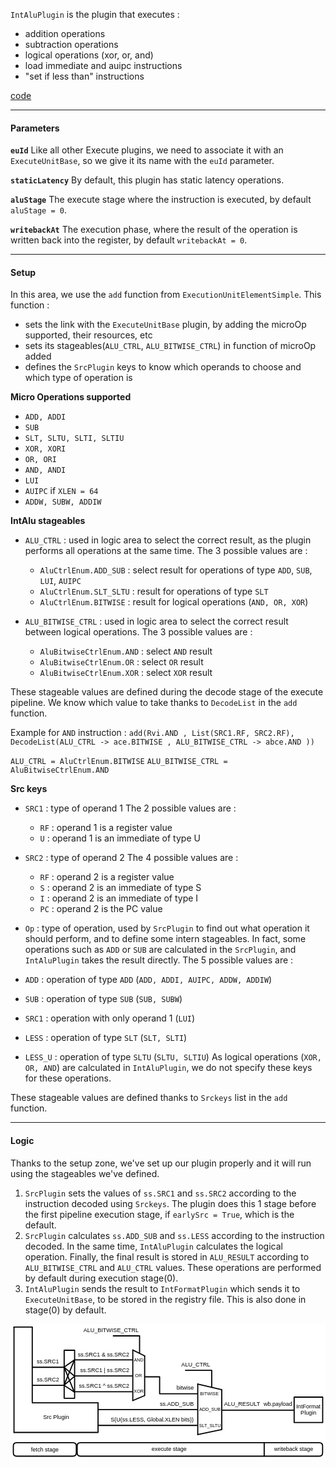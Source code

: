 `IntAluPlugin` is the plugin that executes :
- addition operations
- subtraction operations
- logical operations (xor, or, and)
- load immediate and auipc instructions
- "set if less than" instructions

[code](https://github.com/SpinalHDL/NaxRiscv/blob/main/src/main/scala/naxriscv/execute/IntAluPlugin.scala)

___

#### Parameters

**`euId`**
Like all other Execute plugins, we need to associate it with an `ExecuteUnitBase`, so we give it its name with the `euId` parameter.

**`staticLatency`**
By default, this plugin has static latency operations.

**`aluStage`**
The execute stage where the instruction is executed, by default `aluStage = 0`.

**`writebackAt`**
The execution phase, where the result of the operation is written back into the register, by default `writebackAt = 0`.

___

#### Setup

In this area, we use the `add` function from `ExecutionUnitElementSimple`.
This function : 
- sets the link with the `ExecuteUnitBase` plugin, by adding the microOp supported, their resources, etc
- sets its stageables(`ALU_CTRL`, `ALU_BITWISE_CTRL`) in function of microOp added
- defines the `SrcPlugin` keys to know which operands to choose and which type of operation is

**Micro Operations supported**
- `ADD, ADDI`
- `SUB`
- `SLT, SLTU, SLTI, SLTIU`
- `XOR, XORI`
- `OR, ORI`
- `AND, ANDI`
- `LUI`
- `AUIPC`
if `XLEN = 64`
- `ADDW, SUBW, ADDIW`

**IntAlu stageables**

- `ALU_CTRL` : used in logic area to select the correct result, as the plugin performs all operations at the same time.
	The 3 possible values are :
	- `AluCtrlEnum.ADD_SUB` : select result for operations of type `ADD`, `SUB`, `LUI`, `AUIPC`
	- `AluCtrlEnum.SLT_SLTU` : result for operations of type `SLT`
	- `AluCtrlEnum.BITWISE` : result for logical operations (`AND, OR, XOR`)

- `ALU_BITWISE_CTRL` : used in logic area to select the correct result between logical operations.
	The 3 possible values are :
	- `AluBitwiseCtrlEnum.AND` : select `AND` result
	- `AluBitwiseCtrlEnum.OR` : select `OR` result
	- `AluBitwiseCtrlEnum.XOR` : select `XOR` result

These stageable values are defined during the decode stage of the execute pipeline. We know which value to take thanks to `DecodeList` in the `add` function.

Example for `AND` instruction :
`add(Rvi.AND , List(SRC1.RF, SRC2.RF), DecodeList(ALU_CTRL -> ace.BITWISE , ALU_BITWISE_CTRL -> abce.AND ))`

`ALU_CTRL = AluCtrlEnum.BITWISE` 
`ALU_BITWISE_CTRL = AluBitwiseCtrlEnum.AND`

**Src keys**

- `SRC1` : type of operand 1
	The 2 possible values are :
	- `RF` : operand 1 is a register value
	- `U` : operand 1 is an immediate of type U

- `SRC2` : type of operand 2
	The 4 possible values are :
	- `RF` : operand 2 is a register value
	- `S` : operand 2 is an immediate of type S
	- `I` : operand 2 is an immediate of type I
	- `PC` : operand 2 is the PC value

- `Op` : type of operation, used by `SrcPlugin` to find out what operation it should perform, and to define some intern stageables.
In fact, some operations such as `ADD` or `SUB` are calculated in the `SrcPlugin`, and `IntAluPlugin` takes the result directly.
The 5 possible values are :
- `ADD` : operation of type `ADD` (`ADD, ADDI, AUIPC, ADDW, ADDIW`)
- `SUB` : operation of type `SUB` (`SUB, SUBW`)
- `SRC1` : operation with only operand 1 (`LUI`)
- `LESS` : operation of type `SLT` (`SLT, SLTI`)
- `LESS_U` : operation of type `SLTU` (`SLTU, SLTIU`)
As logical operations (`XOR, OR, AND`) are calculated in `IntAluPlugin`, we do not specify these keys for these operations.

These stageable values are defined thanks to `Srckeys` list in the `add` function.

___

#### Logic

Thanks to the setup zone, we've set up our plugin properly and it will run using the stageables we've defined.

1. `SrcPlugin` sets the values of `ss.SRC1` and `ss.SRC2` according to the instruction decoded using `Srckeys`. The plugin does this 1 stage before the first pipeline execution stage, if `earlySrc = True`, which is the default.
2. `SrcPlugin` calculates `ss.ADD_SUB` and `ss.LESS` according to the instruction decoded. In the same time, `IntAluPlugin` calculates the logical operation. Finally, the final result is stored in `ALU_RESULT` according to `ALU_BITWISE_CTRL` and `ALU_CTRL` values. These operations are performed by default during execution stage(0).
3. `IntAluPlugin` sends the result to `IntFormatPlugin` which sends it to `ExecuteUnitBase`, to be stored in the registry file. This is also done in stage(0) by default.

<svg version="1.1" xmlns="http://www.w3.org/2000/svg" viewBox="0 0 1115.3130136358536 478" width="1115.3130136358536" height="478">
  <!-- svg-source:excalidraw -->
  
  <defs>
    <style class="style-fonts">
      @font-face {
        font-family: "Virgil";
        src: url("https://excalidraw.com/Virgil.woff2");
      }
      @font-face {
        font-family: "Cascadia";
        src: url("https://excalidraw.com/Cascadia.woff2");
      }
    </style>
  </defs>
  <rect x="0" y="0" width="1115.3130136358536" height="478" fill="#ffffff"></rect><g stroke-linecap="round"><g transform="translate(433 92) rotate(0 0 89.5)"><path d="M0 0 C0 53.51, 0 107.03, 0 179 M0 0 C0 71.44, 0 142.88, 0 179" stroke="#000000" stroke-width="4" fill="none"></path></g></g><mask></mask><g stroke-linecap="round"><g transform="translate(475 113) rotate(0 0 70)"><path d="M0 0 C0 52.28, 0 104.56, 0 140 M0 0 C0 50.57, 0 101.14, 0 140" stroke="#000000" stroke-width="4" fill="none"></path></g></g><mask></mask><g stroke-linecap="round"><g transform="translate(433 92) rotate(0 21 10.5)"><path d="M0 0 C10.15 5.08, 20.3 10.15, 42 21 M0 0 C15.8 7.9, 31.6 15.8, 42 21" stroke="#000000" stroke-width="4" fill="none"></path></g></g><mask></mask><g stroke-linecap="round"><g transform="translate(433 271) rotate(0 20.5 -8.5)"><path d="M0 0 C15.63 -6.48, 31.26 -12.96, 41 -17 M0 0 C12.01 -4.98, 24.02 -9.96, 41 -17" stroke="#000000" stroke-width="4" fill="none"></path></g></g><mask></mask><g stroke-linecap="round"><g transform="translate(663 212.5) rotate(0 0 89.5)"><path d="M0 0 C0 49.27, 0 98.54, 0 179 M0 0 C0 67.59, 0 135.18, 0 179" stroke="#000000" stroke-width="4" fill="none"></path></g></g><mask></mask><g stroke-linecap="round"><g transform="translate(748 233.5) rotate(0 0 70)"><path d="M0 0 C0 40.91, 0 81.81, 0 140 M0 0 C0 52.14, 0 104.28, 0 140" stroke="#000000" stroke-width="4" fill="none"></path></g></g><mask></mask><g stroke-linecap="round"><g transform="translate(663 212.5) rotate(0 42.5 10)"><path d="M0 0 C22.38 5.27, 44.76 10.53, 85 20 M0 0 C25.48 5.99, 50.95 11.99, 85 20" stroke="#000000" stroke-width="4" fill="none"></path></g></g><mask></mask><g stroke-linecap="round"><g transform="translate(663 391.5) rotate(0 42.5 -9)"><path d="M0 0 C27.28 -5.78, 54.55 -11.55, 85 -18 M0 0 C28.56 -6.05, 57.12 -12.1, 85 -18" stroke="#000000" stroke-width="4" fill="none"></path></g></g><mask></mask><g stroke-linecap="round"><g transform="translate(430 184) rotate(0 -100.5 0)"><path d="M0 0 C-63.29 0, -126.57 0, -201 0 M0 0 C-78.69 0, -157.38 0, -201 0" stroke="#000000" stroke-width="4" fill="none"></path></g></g><mask></mask><g stroke-linecap="round"><g transform="translate(430 127) rotate(0 -100.5 0)"><path d="M0 0 C-47.14 0, -94.29 0, -201 0 M0 0 C-79.02 0, -158.04 0, -201 0" stroke="#000000" stroke-width="4" fill="none"></path></g></g><mask></mask><g stroke-linecap="round"><g transform="translate(430 240) rotate(0 -100.5 0)"><path d="M0 0 C-72.46 0, -144.92 0, -201 0 M0 0 C-69.8 0, -139.6 0, -201 0" stroke="#000000" stroke-width="4" fill="none"></path></g></g><mask></mask><g stroke-linecap="round"><g transform="translate(364 42) rotate(0 46.5 30)"><path d="M0 0 C36.14 0, 72.28 0, 93 0 M0 0 C33.25 0, 66.49 0, 93 0 M93 0 C93 18.74, 93 37.47, 93 60 M93 0 C93 13.7, 93 27.4, 93 60" stroke="#000000" stroke-width="4" fill="none"></path></g></g><mask></mask><g stroke-linecap="round"><g transform="translate(662 247) rotate(0 -92.5 -30)"><path d="M0 0 C-46.49 0, -92.98 0, -134 0 M0 0 C-35.87 0, -71.73 0, -134 0 M-134 0 C-134 -22.38, -134 -44.76, -134 -60 M-134 0 C-134 -22.77, -134 -45.54, -134 -60 M-134 -60 C-144.89 -60, -155.78 -60, -185 -60 M-134 -60 C-150.46 -60, -166.92 -60, -185 -60" stroke="#000000" stroke-width="4" fill="none"></path></g></g><mask></mask><g stroke-linecap="round"><g transform="translate(619.5 164) rotate(0 46.5 30)"><path d="M0 0 C19.28 0, 38.56 0, 93 0 M0 0 C21.2 0, 42.4 0, 93 0 M93 0 C93 23.63, 93 47.26, 93 60 M93 0 C93 23.12, 93 46.25, 93 60" stroke="#000000" stroke-width="4" fill="none"></path></g></g><mask></mask><g transform="translate(238 96) rotate(0 91.5 11.5)"><text x="91.5" y="18" font-family="Helvetica, Segoe UI Emoji" font-size="20px" fill="#000000" text-anchor="middle" style="white-space: pre;" direction="ltr">ss.SRC1 &amp; ss.SRC2</text></g><g transform="translate(246 152.5) rotate(0 87.5 11.5)"><text x="87.5" y="18" font-family="Helvetica, Segoe UI Emoji" font-size="20px" fill="#000000" text-anchor="middle" style="white-space: pre;" direction="ltr">ss.SRC1 | ss.SRC2</text></g><g transform="translate(242 208.5) rotate(0 89.5 11.5)"><text x="89.5" y="18" font-family="Helvetica, Segoe UI Emoji" font-size="20px" fill="#000000" text-anchor="middle" style="white-space: pre;" direction="ltr">ss.SRC1 ^ ss.SRC2</text></g><g transform="translate(257.5 10) rotate(0 98.5 11.5)"><text x="98.5" y="18" font-family="Helvetica, Segoe UI Emoji" font-size="20px" fill="#000000" text-anchor="middle" style="white-space: pre;" direction="ltr">ALU_BITWISE_CTRL</text></g><g transform="translate(436.5 118.5) rotate(0 17.5 9)"><text x="17.5" y="14" font-family="Helvetica, Segoe UI Emoji" font-size="16px" fill="#000000" text-anchor="middle" style="white-space: pre;" direction="ltr">AND</text></g><g transform="translate(440.5 173) rotate(0 12.5 9)"><text x="12.5" y="14" font-family="Helvetica, Segoe UI Emoji" font-size="16px" fill="#000000" text-anchor="middle" style="white-space: pre;" direction="ltr">OR</text></g><g transform="translate(436 230) rotate(0 18 9)"><text x="18" y="14" font-family="Helvetica, Segoe UI Emoji" font-size="16px" fill="#000000" text-anchor="middle" style="white-space: pre;" direction="ltr">XOR</text></g><g transform="translate(587.5 214.5) rotate(0 31 11.5)"><text x="31" y="18" font-family="Helvetica, Segoe UI Emoji" font-size="20px" fill="#000000" text-anchor="middle" style="white-space: pre;" direction="ltr">bitwise</text></g><g stroke-linecap="round"><g transform="translate(660 303) rotate(0 -174.5 0)"><path d="M0 0 C-101.24 0, -202.48 0, -349 0 M0 0 C-97.47 0, -194.93 0, -349 0" stroke="#000000" stroke-width="4" fill="none"></path></g></g><mask></mask><g stroke-linecap="round"><g transform="translate(660 359) rotate(0 -175 0)"><path d="M0 0 C-83.95 0, -167.91 0, -350 0 M0 0 C-76.54 0, -153.08 0, -350 0" stroke="#000000" stroke-width="4" fill="none"></path></g></g><mask></mask><g transform="translate(353.5 328) rotate(0 148 11.5)"><text x="148" y="18" font-family="Helvetica, Segoe UI Emoji" font-size="20px" fill="#000000" text-anchor="middle" style="white-space: pre;" direction="ltr">S(U(ss.LESS, Global.XLEN bits))</text></g><g transform="translate(528.5 273) rotate(0 60.5 11.5)"><text x="60.5" y="18" font-family="Helvetica, Segoe UI Emoji" font-size="20px" fill="#000000" text-anchor="middle" style="white-space: pre;" direction="ltr">ss.ADD_SUB</text></g><g transform="translate(670.5 237.5) rotate(0 33.5 9)"><text x="33.5" y="14" font-family="Helvetica, Segoe UI Emoji" font-size="16px" fill="#000000" text-anchor="middle" style="white-space: pre;" direction="ltr">BITWISE</text></g><g transform="translate(667 351) rotate(0 39 9)"><text x="39" y="14" font-family="Helvetica, Segoe UI Emoji" font-size="16px" fill="#000000" text-anchor="middle" style="white-space: pre;" direction="ltr">SLT_SLTU</text></g><g transform="translate(667.5 294) rotate(0 38.5 9)"><text x="38.5" y="14" font-family="Helvetica, Segoe UI Emoji" font-size="16px" fill="#000000" text-anchor="middle" style="white-space: pre;" direction="ltr">ADD_SUB</text></g><g transform="translate(604.5 132.5) rotate(0 51.5 11.5)"><text x="51.5" y="18" font-family="Helvetica, Segoe UI Emoji" font-size="20px" fill="#000000" text-anchor="middle" style="white-space: pre;" direction="ltr">ALU_CTRL</text></g><g transform="translate(755.8959111569475 272.02081776861047) rotate(0 64 11.5)"><text x="64" y="18" font-family="Helvetica, Segoe UI Emoji" font-size="20px" fill="#000000" text-anchor="middle" style="white-space: pre;" direction="ltr">ALU_RESULT</text></g><g stroke-linecap="round"><g transform="translate(750 305) rotate(0 126.42694077978103 0)"><path d="M0 0 C80.19 0, 160.37 0, 252.85 0 M0 0 C60.12 0, 120.24 0, 252.85 0" stroke="#000000" stroke-width="4" fill="none"></path></g></g><mask></mask><g transform="translate(895.666915702232 272.02081776861047) rotate(0 51 11.5)"><text x="51" y="18" font-family="Helvetica, Segoe UI Emoji" font-size="20px" fill="#000000" text-anchor="middle" style="white-space: pre;" direction="ltr">wb.payload</text></g><g stroke-linecap="round" transform="translate(1004.3130136358536 258.9791822313896) rotate(0 50.5 45)"><path d="M0 0 C22.57 0, 45.14 0, 101 0 M0 0 C31.97 0, 63.94 0, 101 0 M101 0 C101 34.95, 101 69.9, 101 90 M101 0 C101 20.58, 101 41.16, 101 90 M101 90 C65.19 90, 29.39 90, 0 90 M101 90 C67.97 90, 34.94 90, 0 90 M0 90 C0 68.72, 0 47.43, 0 0 M0 90 C0 65.6, 0 41.2, 0 0" stroke="#000000" stroke-width="4" fill="none"></path></g><g transform="translate(1011.3130136358536 280.9791822313896) rotate(0 43.5 23)"><text x="43.5" y="18" font-family="Helvetica, Segoe UI Emoji" font-size="20px" fill="#000000" text-anchor="middle" style="white-space: pre;" direction="ltr">IntFormat</text><text x="43.5" y="41" font-family="Helvetica, Segoe UI Emoji" font-size="20px" fill="#000000" text-anchor="middle" style="white-space: pre;" direction="ltr">Plugin</text></g><g stroke-linecap="round" transform="translate(236 420) rotate(0 434.5 24)"><path d="M12 0 M12 0 C336.3 0, 660.6 0, 857 0 M12 0 C221.69 0, 431.39 0, 857 0 M857 0 C865 0, 869 4, 869 12 M857 0 C865 0, 869 4, 869 12 M869 12 C869 19.06, 869 26.12, 869 36 M869 12 C869 17.41, 869 22.82, 869 36 M869 36 C869 44, 865 48, 857 48 M869 36 C869 44, 865 48, 857 48 M857 48 C542.87 48, 228.74 48, 12 48 M857 48 C591.36 48, 325.73 48, 12 48 M12 48 C4 48, 0 44, 0 36 M12 48 C4 48, 0 44, 0 36 M0 36 C0 28.89, 0 21.77, 0 12 M0 36 C0 27.95, 0 19.89, 0 12 M0 12 C0 4, 4 0, 12 0 M0 12 C0 4, 4 0, 12 0" stroke="#000000" stroke-width="4" fill="none"></path></g><g stroke-linecap="round" transform="translate(10 420) rotate(0 111.5 24)"><path d="M12 0 M12 0 C55.91 0, 99.83 0, 211 0 M12 0 C57.21 0, 102.41 0, 211 0 M211 0 C219 0, 223 4, 223 12 M211 0 C219 0, 223 4, 223 12 M223 12 C223 17.92, 223 23.84, 223 36 M223 12 C223 17.93, 223 23.86, 223 36 M223 36 C223 44, 219 48, 211 48 M223 36 C223 44, 219 48, 211 48 M211 48 C144.28 48, 77.57 48, 12 48 M211 48 C158.67 48, 106.34 48, 12 48 M12 48 C4 48, 0 44, 0 36 M12 48 C4 48, 0 44, 0 36 M0 36 C0 28.01, 0 20.01, 0 12 M0 36 C0 26.49, 0 16.98, 0 12 M0 12 C0 4, 4 0, 12 0 M0 12 C0 4, 4 0, 12 0" stroke="#000000" stroke-width="4" fill="none"></path></g><g transform="translate(72 432.5) rotate(0 49.5 11.5)"><text x="49.5" y="18" font-family="Helvetica, Segoe UI Emoji" font-size="20px" fill="#000000" text-anchor="middle" style="white-space: pre;" direction="ltr">fetch stage</text></g><g stroke-linecap="round"><g transform="translate(12.37144998176177 12) rotate(0 0 186)"><path d="M0 0 C0 62, 0 310, 0 372 M0 0 C0 62, 0 310, 0 372" stroke="#000000" stroke-width="4" fill="none"></path></g></g><mask></mask><g stroke-linecap="round"><g transform="translate(310 279) rotate(0 0 51)"><path d="M0 0 C0 17, 0 85, 0 102 M0 0 C0 17, 0 85, 0 102" stroke="#000000" stroke-width="4" fill="none"></path></g></g><mask></mask><g stroke-linecap="round"><g transform="translate(12.675827471917728 384) rotate(0 148.66208626404114 0)"><path d="M0 0 C49.55 0, 247.77 0, 297.32 0 M0 0 C49.55 0, 247.77 0, 297.32 0" stroke="#000000" stroke-width="4" fill="none"></path></g></g><mask></mask><g stroke-linecap="round"><g transform="translate(11.78564095033721 11) rotate(0 32.607179524831395 0)"><path d="M0 0 C10.87 0, 54.35 0, 65.21 0 M0 0 C10.87 0, 54.35 0, 65.21 0" stroke="#000000" stroke-width="4" fill="none"></path></g></g><mask></mask><g stroke-linecap="round"><g transform="translate(77 279) rotate(0 116.375 0)"><path d="M0 0 C38.79 0, 193.96 0, 232.75 0 M0 0 C38.79 0, 193.96 0, 232.75 0" stroke="#000000" stroke-width="4" fill="none"></path></g></g><mask></mask><g stroke-linecap="round"><g transform="translate(77 12) rotate(0 0 132)"><path d="M0 0 C0 44, 0 220, 0 264 M0 0 C0 44, 0 220, 0 264" stroke="#000000" stroke-width="4" fill="none"></path></g></g><mask></mask><g transform="translate(115.24525257872165 318.2218951902719) rotate(0 46 11.5)"><text x="46" y="18" font-family="Helvetica, Segoe UI Emoji" font-size="20px" fill="#000000" text-anchor="middle" style="white-space: pre;" direction="ltr">Src Plugin</text></g><g stroke-linecap="round"><g transform="translate(190.40678730878574 153.2058193234052) rotate(0 -55.70339365439287 0)"><path d="M0 0 C-41.1 0, -82.19 0, -111.41 0 M0 0 C-29.71 0, -59.42 0, -111.41 0" stroke="#000000" stroke-width="4" fill="none"></path></g></g><mask></mask><g stroke-linecap="round"><g transform="translate(190.06001643880546 217.3087289851078) rotate(0 -56.03000821940273 0)"><path d="M0 0 C-36.7 0, -73.4 0, -112.06 0 M0 0 C-26 0, -52.01 0, -112.06 0" stroke="#000000" stroke-width="4" fill="none"></path></g></g><mask></mask><g transform="translate(92.10158305448124 121.42825333504192) rotate(0 40 11.5)"><text x="40" y="18" font-family="Helvetica, Segoe UI Emoji" font-size="20px" fill="#000000" text-anchor="middle" style="white-space: pre;" direction="ltr">ss.SRC1</text></g><g stroke-linecap="round" transform="translate(190 93) rotate(0 18.5 84.97122373723454)"><path d="M0 0 L37 0 L37 169.94 L0 169.94" stroke="none" stroke-width="0" fill="#ffffff"></path><path d="M0 0 C11.53 0, 23.06 0, 37 0 M0 0 C11.2 0, 22.4 0, 37 0 M37 0 C37 53.67, 37 107.33, 37 169.94 M37 0 C37 41.66, 37 83.31, 37 169.94 M37 169.94 C24.39 169.94, 11.77 169.94, 0 169.94 M37 169.94 C25.97 169.94, 14.95 169.94, 0 169.94 M0 169.94 C0 119.99, 0 70.04, 0 0 M0 169.94 C0 116.97, 0 63.99, 0 0" stroke="#000000" stroke-width="4" fill="none"></path></g><g stroke-linecap="round"><g transform="translate(189.01970382886464 153.09856917434635) rotate(0 18.55224154394557 -13.003907624260933)"><path d="M0 0 C9.63 -6.75, 19.26 -13.5, 37.1 -26.01 M0 0 C7.99 -5.6, 15.97 -11.2, 37.1 -26.01" stroke="#000000" stroke-width="4" fill="none"></path></g></g><mask></mask><g stroke-linecap="round"><g transform="translate(189.7132455688252 153.09856917434635) rotate(0 18.5522415439456 15.778074584103265)"><path d="M0 0 C13.03 11.08, 26.06 22.16, 37.1 31.56 M0 0 C10.58 9, 21.16 18, 37.1 31.56" stroke="#000000" stroke-width="4" fill="none"></path></g></g><mask></mask><g stroke-linecap="round"><g transform="translate(190.06001643880546 153.09856917434635) rotate(0 17.68531436899488 43.69312961751673)"><path d="M0 0 C10.62 26.23, 21.24 52.46, 35.37 87.39 M0 0 C12.4 30.64, 24.81 61.29, 35.37 87.39" stroke="#000000" stroke-width="4" fill="none"></path></g></g><mask></mask><g stroke-linecap="round"><g transform="translate(189.36647469884485 216.90440925071997) rotate(0 18.552241543945627 -15.604689149113113)"><path d="M0 0 C7.72 -6.49, 15.44 -12.99, 37.1 -31.21 M0 0 C14.33 -12.05, 28.66 -24.11, 37.1 -31.21" stroke="#000000" stroke-width="4" fill="none"></path></g></g><mask></mask><g stroke-linecap="round"><g transform="translate(190.06001643880546 217.59795099068057) rotate(0 17.85869980398502 11.443438709349621)"><path d="M0 0 C8.3 5.32, 16.6 10.64, 35.72 22.89 M0 0 C9.24 5.92, 18.47 11.84, 35.72 22.89" stroke="#000000" stroke-width="4" fill="none"></path></g></g><mask></mask><g stroke-linecap="round"><g transform="translate(189.36647469884485 217.25118012070027) rotate(0 18.205470673965323 -44.38667135747731)"><path d="M0 0 C12.52 -30.52, 25.03 -61.04, 36.41 -88.77 M0 0 C12.31 -30.01, 24.61 -60.01, 36.41 -88.77" stroke="#000000" stroke-width="4" fill="none"></path></g></g><mask></mask><g transform="translate(92.89924463368231 185.8620967147499) rotate(0 40 11.5)"><text x="40" y="18" font-family="Helvetica, Segoe UI Emoji" font-size="20px" fill="#000000" text-anchor="middle" style="white-space: pre;" direction="ltr">ss.SRC2</text></g><g transform="translate(498.4362656202085 431.8305083313313) rotate(0 63 11.5)"><text x="63" y="18" font-family="Helvetica, Segoe UI Emoji" font-size="20px" fill="#000000" text-anchor="middle" style="white-space: pre;" direction="ltr">execute stage</text></g><g transform="translate(932.4921900906481 431.4689089339777) rotate(0 70 11.5)"><text x="70" y="18" font-family="Helvetica, Segoe UI Emoji" font-size="20px" fill="#000000" text-anchor="middle" style="white-space: pre;" direction="ltr">writeback stage</text></g><g stroke-linecap="round"><g transform="translate(898.2139255647032 421.07970554327244) rotate(0 0 23.172077127294102)"><path d="M0 0 C0 17.59, 0 35.17, 0 46.34 M0 0 C0 11.92, 0 23.85, 0 46.34" stroke="#000000" stroke-width="4" fill="none"></path></g></g><mask></mask></svg>
  
  
  
  